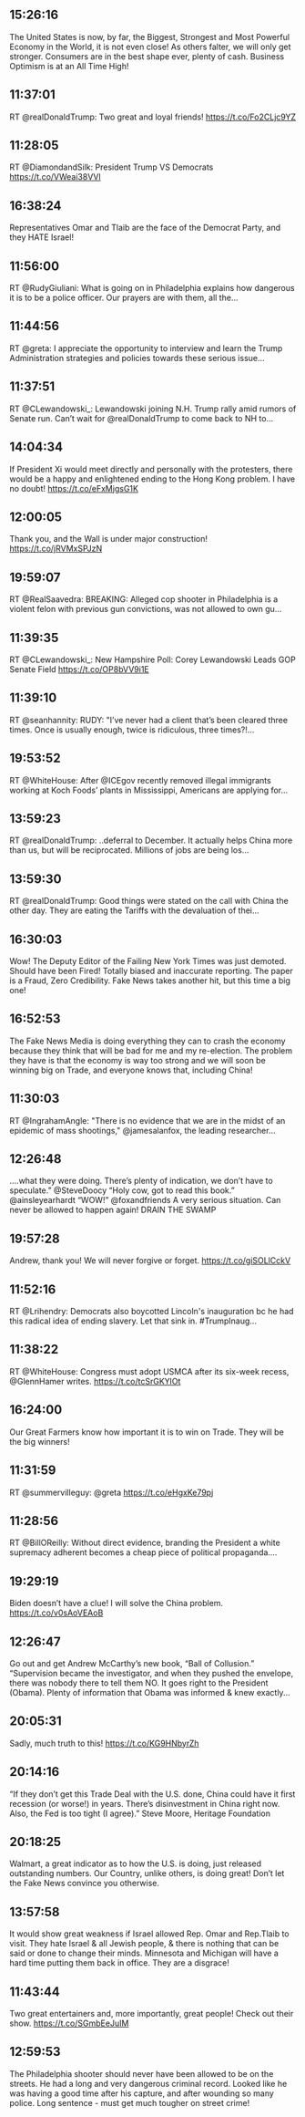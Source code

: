 ## 15:26:16
The United States is now, by far, the Biggest, Strongest and Most Powerful Economy in the World, it is not even close! As others falter, we will only get stronger. Consumers are in the best shape ever, plenty of cash. Business Optimism is at an All Time High!
## 11:37:01
RT @realDonaldTrump: Two great and loyal friends! https://t.co/Fo2CLjc9YZ
## 11:28:05
RT @DiamondandSilk: President Trump VS Democrats https://t.co/VWeai38VVl
## 16:38:24
Representatives Omar and Tlaib are the face of the Democrat Party, and they HATE Israel!
## 11:56:00
RT @RudyGiuliani: What is going on in Philadelphia explains how dangerous it is to be a police officer. Our prayers are with them, all the…
## 11:44:56
RT @greta: I appreciate the opportunity to interview and learn the Trump Administration strategies and policies towards these serious issue…
## 11:37:51
RT @CLewandowski_: Lewandowski joining N.H. Trump rally amid rumors of Senate run. Can’t wait for ⁦@realDonaldTrump⁩ to come back to NH to…
## 14:04:34
If President Xi would meet directly and personally with the protesters, there would be a happy and enlightened ending to the Hong Kong problem. I have no doubt! https://t.co/eFxMjgsG1K
## 12:00:05
Thank you, and the Wall is under major construction! https://t.co/jRVMxSPJzN
## 19:59:07
RT @RealSaavedra: BREAKING: Alleged cop shooter in Philadelphia is a violent felon with previous gun convictions, was not allowed to own gu…
## 11:39:35
RT @CLewandowski_: New Hampshire Poll: Corey Lewandowski Leads GOP Senate Field https://t.co/OP8bVV9i1E
## 11:39:10
RT @seanhannity: RUDY: "I’ve never had a client that’s been cleared three times. Once is usually enough, twice is ridiculous, three times?!…
## 19:53:52
RT @WhiteHouse: After @ICEgov recently removed illegal immigrants working at Koch Foods’ plants in Mississippi, Americans are applying for…
## 13:59:23
RT @realDonaldTrump: ..deferral to December. It actually helps China more than us, but will be reciprocated. Millions of jobs are being los…
## 13:59:30
RT @realDonaldTrump: Good things were stated on the call with China the other day. They are eating the Tariffs with the devaluation of thei…
## 16:30:03
Wow! The Deputy Editor of the Failing New York Times was just demoted. Should have been Fired! Totally biased and inaccurate reporting. The paper is a Fraud, Zero Credibility. Fake News takes another hit, but this time a big one!
## 16:52:53
The Fake News Media is doing everything they can to crash the economy because they think that will be bad for me and my re-election. The problem they have is that the economy is way too strong and we will soon be winning big on Trade, and everyone knows that, including China!
## 11:30:03
RT @IngrahamAngle: "There is no evidence that we are in the midst of an epidemic of mass shootings," @jamesalanfox, the leading researcher…
## 12:26:48
....what they were doing. There’s plenty of indication, we don’t have to speculate.” @SteveDoocy “Holy cow, got to read this book.” @ainsleyearhardt “WOW!”  @foxandfriends  A very serious situation. Can never be allowed to happen again! DRAIN THE SWAMP
## 19:57:28
Andrew, thank you! We will never forgive or forget. https://t.co/giSOLlCckV
## 11:52:16
RT @Lrihendry: Democrats also boycotted Lincoln's inauguration bc he had this radical idea of ending slavery. Let that sink in. #TrumpInaug…
## 11:38:22
RT @WhiteHouse: Congress must adopt USMCA after its six-week recess, @GlennHamer writes. https://t.co/tcSrGKYlOt
## 16:24:00
Our Great Farmers know how important it is to win on Trade. They will be the big winners!
## 11:31:59
RT @summervilleguy: @greta https://t.co/eHgxKe79pj
## 11:28:56
RT @BillOReilly: Without direct evidence, branding the President a white supremacy adherent becomes a cheap piece of political propaganda.…
## 19:29:19
Biden doesn’t have a clue! I will solve the China problem. https://t.co/v0sAoVEAoB
## 12:26:47
Go out and get Andrew McCarthy’s new book, “Ball of Collusion.” “Supervision became the investigator, and when they pushed the envelope, there was nobody there to tell them NO. It goes right to the President (Obama). Plenty of information that Obama was informed &amp; knew exactly...
## 20:05:31
Sadly, much truth to this! https://t.co/KG9HNbyrZh
## 20:14:16
“If they don’t get this Trade Deal with the U.S. done, China could have it first recession (or worse!) in years. There’s disinvestment in China right now. Also, the Fed is too tight (I agree).” Steve Moore, Heritage Foundation
## 20:18:25
Walmart, a great indicator as to how the U.S. is doing, just released outstanding numbers. Our Country, unlike others, is doing great! Don’t let the Fake News convince you otherwise.
## 13:57:58
It would show great weakness if Israel allowed Rep. Omar and Rep.Tlaib to visit. They hate Israel &amp; all Jewish people, &amp; there is nothing that can be said or done to change their minds. Minnesota and Michigan will have a hard time putting them back in office. They are a disgrace!
## 11:43:44
Two great entertainers and, more importantly, great people! Check out their show. https://t.co/SGmbEeJuIM
## 12:59:53
The Philadelphia shooter should never have been allowed to be on the streets. He had a long and very dangerous criminal record. Looked like he was having a good time after his capture, and after wounding so many police. Long sentence - must get much tougher on street crime!
